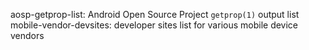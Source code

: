 aosp-getprop-list: Android Open Source Project `getprop(1)` output list 
mobile-vendor-devsites: developer sites list for various mobile device vendors 
